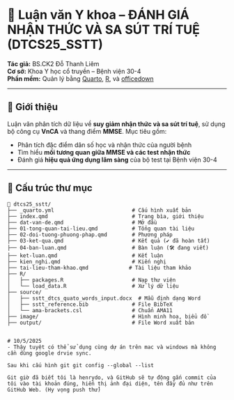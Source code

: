 # 🧠 Luận văn Y khoa – ĐÁNH GIÁ NHẬN THỨC VÀ SA SÚT TRÍ TUỆ (DTCS25_SSTT)

**Tác giả:** BS.CK2 Đỗ Thanh Liêm  
**Cơ sở:** Khoa Y học cổ truyền – Bệnh viện 30-4  
**Phần mềm:** Quản lý bằng [Quarto](https://quarto.org), [R](https://www.r-project.org), và [officedown](https://davidgohel.github.io/officedown/)

---

## 📘 Giới thiệu

Luận văn phân tích dữ liệu về **suy giảm nhận thức và sa sút trí tuệ**, sử dụng bộ công cụ **VnCA** và thang điểm **MMSE**. Mục tiêu gồm:

- Phân tích đặc điểm dân số học và nhận thức của người bệnh
- Tìm hiểu **mối tương quan giữa MMSE và các test nhận thức**
- Đánh giá **hiệu quả ứng dụng lâm sàng** của bộ test tại Bệnh viện 30-4

---

## 📁 Cấu trúc thư mục

```text
📁 dtcs25_sstt/
├── _quarto.yml                         # Cấu hình xuất bản
├── index.qmd                           # Trang bìa, giới thiệu
├── dat-van-de.qmd                      # Mở đầu
├── 01-tong-quan-tai-lieu.qmd           # Tổng quan tài liệu
├── 02-doi-tuong-phuong-phap.qmd        # Phương pháp
├── 03-ket-qua.qmd                      # Kết quả (✔ đã hoàn tất)
├── 04-ban-luan.qmd                     # Bàn luận (🛠 đang viết)
├── ket-luan.qmd                        # Kết luận
├── kien_nghi.qmd                       # Kiến nghị
├── tai-lieu-tham-khao.qmd             # Tài liệu tham khảo
├── R/
│   ├── packages.R                      # Nạp thư viện
│   └── load_data.R                     # Xử lý dữ liệu
├── source/
│   ├── sstt_dtcs_quato_words_input.docx  # Mẫu định dạng Word
│   ├── sstt_reference.bib              # File BibTeX
│   └── ama-brackets.csl                # Chuẩn AMA11
├── image/                              # Hình minh hoạ, biểu đồ
├── output/                             # File Word xuất bản


# 10/5/2025
- Thậy tuyệt có thể sử dụng cùng dự án trên mac và windows mà không cần dùng google drvie sync.

Sau khi cấu hình git git config --global --list

Git giờ đã biết tôi là henrydo, và GitHub sẽ tự động gắn commit của tôi vào tài khoản đúng, hiển thị ảnh đại diện, tên đầy đủ như trên GitHub Web. (Hy vọng push thử)
